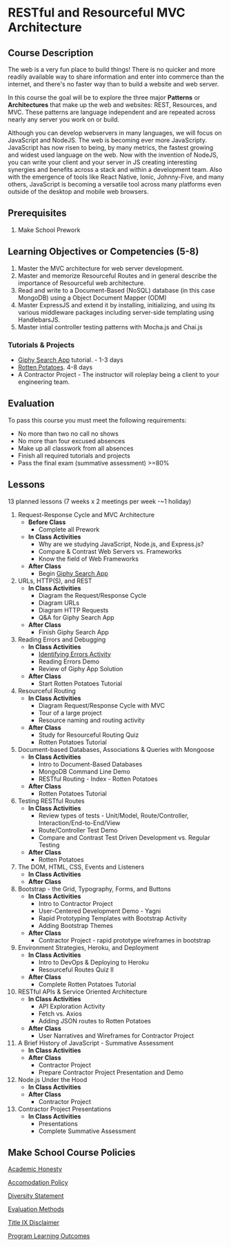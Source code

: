 # RESTful and Resourceful MVC Architecture

## Course Description

The web is a very fun place to build things! There is no quicker and more readily available way to share information and enter into commerce than the internet, and there's no faster way than to build a website and web server.

In this course the goal will be to explore the three major **Patterns** or **Architectures** that make up the web and websites: REST, Resources, and MVC. These patterns are language independent and are repeated across nearly any server you work on or build.

Although you can develop webservers in many languages, we will focus on JavaScript and NodeJS. The web is becoming ever more JavaScripty. JavaScript has now risen to being, by many metrics, the fastest growing and widest used language on the web. Now with the invention of NodeJS, you can write your client and your server in JS creating interesting synergies and benefits across a stack and within a development team. Also with the emergence of tools like React Native, Ionic, Johnny-Five, and many others, JavaScript is becoming a versatile tool across many platforms even outside of the desktop and mobile web browsers.

## Prerequisites

1. Make School Prework

## Learning Objectives or Competencies (5-8)

1. Master the MVC architecture for web server development.
1. Master and memorize Resourceful Routes and in general describe the importance of Resourceful web architecture.
1. Read and write to a Document-Based (NoSQL) database (in this case MongoDB) using a Object Document Mapper (ODM)
1. Master ExpressJS and extend it by installing, initializing, and using its various middleware packages including server-side templating using HandlebarsJS.
1. Master intial controller testing patterns with Mocha.js and Chai.js

### Tutorials & Projects

- [Giphy Search App](https://www.makeschool.com/online-courses/tutorials/giphy-search-app-with-node-js/your-node-environment) tutorial. - 1-3 days
- [Rotten Potatoes](https://www.makeschool.com/online-courses/tutorials/rotten-potatoes-movie-reviews-with-express-js/bootstrap-an-express-project). 4-8 days
- A Contractor Project - The instructor will roleplay being a client to your engineering team.

## Evaluation

To pass this course you must meet the following requirements:

- No more than two no call no shows
- No more than four excused absences
- Make up all classwork from all absences
- Finish all required tutorials and projects
- Pass the final exam (summative assessment) >=80%


## Lessons

13 planned lessons (7 weeks x 2 meetings per week -~1 holiday)

1. Request-Response Cycle and MVC Architecture
    - **Before Class**
        -  Complete all Prework
    - **In Class Activities**
        - Why are we studying JavaScript, Node.js, and Express.js?
        - Compare & Contrast Web Servers vs. Frameworks
        - Know the field of Web Frameworks
    - **After Class**
        - Begin [Giphy Search App](https://www.makeschool.com/online-courses/tutorials/giphy-search-app-with-node-js/your-node-environment)
1. URLs, HTTP(S), and REST
    - **In Class Activities**
        - Diagram the Request/Response Cycle
        - Diagram URLs
        - Diagram HTTP Requests
        - Q&A for Giphy Search App
    - **After Class**
        - Finish Giphy Search App
1. Reading Errors and Debugging
    - **In Class Activities**
        - [Identifying Errors Activity](https://developer.mozilla.org/en-US/docs/Web/JavaScript/Reference/Errors)
        - Reading Errors Demo
        - Review of Giphy App Solution
    - **After Class**
        - Start Rotten Potatoes Tutorial
1. Resourceful Routing
    - **In Class Activities**
        - Diagram Request/Response Cycle with MVC
        - Tour of a large project
        - Resource naming and routing activity
    - **After Class**
        - Study for Resourceful Routing Quiz
        - Rotten Potatoes Tutorial
1. Document-based Databases, Associations & Queries with Mongoose
    - **In Class Activities**
        - Intro to Document-Based Databases
        - MongoDB Command Line Demo
        - RESTful Routing - Index - Rotten Potatoes
    - **After Class**
         - Rotten Potatoes Tutorial
1. Testing RESTful Routes
    - **In Class Activities**
        - Review types of tests - Unit/Model, Route/Controller, Interaction/End-to-End/View
        - Route/Controller Test Demo
        - Compare and Contrast Test Driven Development vs. Regular Testing
    - **After Class**
        - Rotten Potatoes
1. The DOM, HTML, CSS, Events and Listeners
    - **In Class Activities**
    - **After Class**
1. Bootstrap - the Grid, Typography, Forms, and Buttons
    - **In Class Activities**
        - Intro to Contractor Project
        - User-Centered Development Demo - Yagni
        - Rapid Prototyping Templates with Bootstrap Activity
        - Adding Bootstrap Themes
    - **After Class**
        - Contractor Project - rapid prototype wireframes in bootstrap
1. Environment Strategies, Heroku, and Deployment
    - **In Class Activities**
        - Intro to DevOps & Deploying to Heroku
        - Resourceful Routes Quiz II
    - **After Class**
        - Complete Rotten Potatoes Tutorial
1. RESTful APIs & Service Oriented Architecture
    - **In Class Activities**
        - API Exploration Activity
        - Fetch vs. Axios
        - Adding JSON routes to Rotten Potatoes
    - **After Class**
        - User Narratives and Wireframes for Contractor Project
1. A Brief History of JavaScript - Summative Assessment
    - **In Class Activities**
    - **After Class**
        - Contractor Project
        - Prepare Contractor Project Presentation and Demo
1. Node.js Under the Hood
    - **In Class Activities**
    - **After Class**
        - Contractor Project
1. Contractor Project Presentations
    - **In Class Activities**
        - Presentations
        - Complete Summative Assessment

## Make School Course Policies

[Academic Honesty](https://github.com/Product-College-Courses/Common-Syllabus-Sections/blob/master/Academic-Honesty-and-Plagiarism.md)

[Accomodation Policy](https://github.com/Product-College-Courses/Common-Syllabus-Sections/blob/master/Accommodation-Policy.md)

[Diversity Statement](https://github.com/Product-College-Courses/Common-Syllabus-Sections/blob/master/Diversity-Statement.md)

[Evaluation Methods](https://github.com/Product-College-Courses/Common-Syllabus-Sections/blob/master/Evaluation-Methods.md)

[Title IX Disclaimer](https://github.com/Product-College-Courses/Common-Syllabus-Sections/blob/master/Evaluations-Title-X-Disclaimer.md)

[Program Learning Outcomes](https://github.com/Product-College-Courses/Common-Syllabus-Sections/blob/master/Program-Learning-Outcomes.md)
